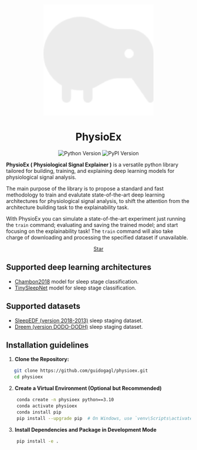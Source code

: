 <div style = "text-align: center;">
<img src="images/logo.svg" alt="PhysioEx Logo">

<h1> PhysioEx </h1>

![Python Version](https://img.shields.io/badge/python-3.7%2B-blue)
![PyPI Version](https://badge.fury.io/py/physioex.svg)
</div>

**PhysioEx ( Physiological Signal Explainer )** is a versatile python library tailored for building, training, and explaining deep learning models for physiological signal analysis. 

The main purpose of the library is to propose a standard and fast methodology to train and evalutate state-of-the-art deep learning architectures for physiological signal analysis, to shift the attention from the architecture building task to the explainability task. 

With PhysioEx you can simulate a state-of-the-art experiment just running the `train` command; evaluating and saving the trained model; and start focusing on the explainability task! The `train` command will also take charge of downloading and processing the specified dataset if unavailable.

<div style = "text-align: center;">
    <a class="github-button" href="https://github.com/guidogagl/physioex" data-color-scheme="no-preference: dark_dimmed; light: dark_dimmed; dark: dark_dimmed;" data-icon="octicon-star" data-size="large" data-show-count="true" aria-label="Star guidogagl/physioex on GitHub">Star</a>
</div>

## Supported deep learning architectures

- [Chambon2018](https://ieeexplore.ieee.org/document/8307462) model for sleep stage classification.
- [TinySleepNet](https://github.com/akaraspt/tinysleepnet) model for sleep stage classification.

## Supported datasets

- [SleepEDF (version 2018-2013)](https://physionet.org/physiobank/database/sleep-edfx/sleep-cassette/) sleep staging dataset.
- [Dreem (version DODO-DODH)](https://github.com/Dreem-Organization/dreem-learning-open) sleep staging dataset.

## Installation guidelines

1. **Clone the Repository:**
```bash
   git clone https://github.com/guidogagl/physioex.git
   cd physioex
```
2. **Create a Virtual Environment (Optional but Recommended)**
```bash
    conda create -n physioex python==3.10
    conda activate physioex
    conda install pip
    pip install --upgrade pip  # On Windows, use `venv\Scripts\activate`
```
3. **Install Dependencies and Package in Development Mode**
```bash
    pip install -e .
```

